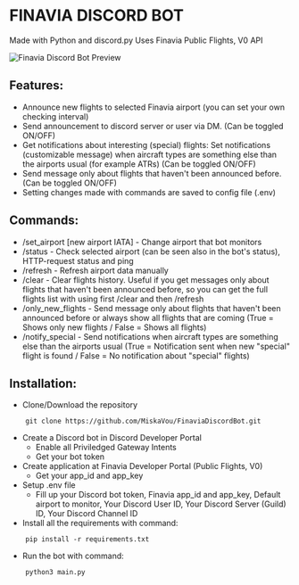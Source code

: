 # FINAVIA DISCORD BOT
Made with Python and discord.py
Uses Finavia Public Flights, V0 API

![Finavia Discord Bot Preview]([http://url/to/img.png](https://i.imgur.com/QySeMbv.png))

## Features:

- Announce new flights to selected Finavia airport (you can set your own checking interval)
- Send announcement to discord server or user via DM. (Can be toggled ON/OFF)
- Get notifications about interesting (special) flights: Set notifications (customizable message) when aircraft types are something else than the airports usual (for example ATRs) (Can be toggled ON/OFF)
- Send message only about flights that haven't been announced before. (Can be toggled ON/OFF)
- Setting changes made with commands are saved to config file (.env)

## Commands:

- /set_airport [new airport IATA] - Change airport that bot monitors
- /status - Check selected airport (can be seen also in the bot's status), HTTP-request status and ping
- /refresh - Refresh airport data manually
- /clear - Clear flights history. Useful if you get messages only about flights that haven't been announced before, so you can get the full flights list with using first /clear and then /refresh
- /only_new_flights - Send message only about flights that haven't been announced before or always show all flights that are coming (True = Shows only new flights / False = Shows all flights)
- /notify_special - Send notifications when aircraft types are something else than the airports usual (True = Notification sent when new "special" flight is found / False = No notification about "special" flights)

## Installation: 

- Clone/Download the repository 
```
    git clone https://github.com/MiskaVou/FinaviaDiscordBot.git
```
- Create a Discord bot in Discord Developer Portal 
    - Enable all Priviledged Gateway Intents
    - Get your bot token
- Create application at Finavia Developer Portal (Public Flights, V0)
    - Get your app_id and app_key
- Setup .env file
    - Fill up your Discord bot token, Finavia app_id and app_key, Default airport to monitor, Your Discord User ID, Your Discord Server (Guild) ID, Your Discord Channel ID
- Install all the requirements with command:
```
    pip install -r requirements.txt
```
- Run the bot with command:
```
    python3 main.py
```

